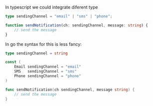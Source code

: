 In typescript we could integrate diferent type
```ts
type sendingChannel = "email" | "sms" | "phone";

function sendNotification(ch: sendingChannel, message: string) {
    // send the message
}
```
In go the syntax for this is less fancy:
```go
type sendingChannel = string

const (
    Email sendingChannel = "email"
    SMS   sendingChannel = "sms"
    Phone sendingChannel = "phone"
)

func sendNotification(ch sendingChannel, message string) {
    // send the message
}
```